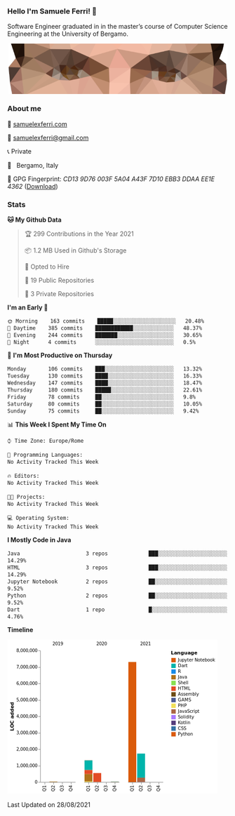 ### Hello I'm Samuele Ferri! 👋

Software Engineer graduated in in the master’s course of Computer Science Engineering at the University of Bergamo.

<p align='center'><img width=500 align='center' src="https://github.com/samuelexferri/samuelexferri/raw/master/images/eyes.png"></p>

### About me

:compass: [samuelexferri.com](https://www.samuelexferri.com)

:email: [samuelexferri@gmail.com](mailto:samuelexferri@gmail.com)

:telephone_receiver: Private

:round_pushpin:   Bergamo, Italy

:key: GPG Fingerprint: _CD13 9D76 003F 5A04 A43F 7D10 EBB3 DDAA EE1E 4362_ ([Download](https://samuelexferri.com/CD139D76003F5A04A43F7D10EBB3DDAAEE1E4362.asc))

### Stats

<!--START_SECTION:waka-->
**🐱 My Github Data** 

> 🏆 299 Contributions in the Year 2021
 > 
> 📦 1.2 MB Used in Github's Storage 
 > 
> 💼 Opted to Hire
 > 
> 📜 19 Public Repositories 
 > 
> 🔑 3 Private Repositories  
 > 
**I'm an Early 🐤** 

```text
🌞 Morning    163 commits    █████░░░░░░░░░░░░░░░░░░░░   20.48% 
🌆 Daytime    385 commits    ████████████░░░░░░░░░░░░░   48.37% 
🌃 Evening    244 commits    ███████░░░░░░░░░░░░░░░░░░   30.65% 
🌙 Night      4 commits      ░░░░░░░░░░░░░░░░░░░░░░░░░   0.5%

```
📅 **I'm Most Productive on Thursday** 

```text
Monday       106 commits    ███░░░░░░░░░░░░░░░░░░░░░░   13.32% 
Tuesday      130 commits    ████░░░░░░░░░░░░░░░░░░░░░   16.33% 
Wednesday    147 commits    ████░░░░░░░░░░░░░░░░░░░░░   18.47% 
Thursday     180 commits    █████░░░░░░░░░░░░░░░░░░░░   22.61% 
Friday       78 commits     ██░░░░░░░░░░░░░░░░░░░░░░░   9.8% 
Saturday     80 commits     ██░░░░░░░░░░░░░░░░░░░░░░░   10.05% 
Sunday       75 commits     ██░░░░░░░░░░░░░░░░░░░░░░░   9.42%

```


📊 **This Week I Spent My Time On** 

```text
⌚︎ Time Zone: Europe/Rome

💬 Programming Languages: 
No Activity Tracked This Week

🔥 Editors: 
No Activity Tracked This Week

🐱‍💻 Projects: 
No Activity Tracked This Week

💻 Operating System: 
No Activity Tracked This Week

```

**I Mostly Code in Java** 

```text
Java                     3 repos             ███░░░░░░░░░░░░░░░░░░░░░░   14.29% 
HTML                     3 repos             ███░░░░░░░░░░░░░░░░░░░░░░   14.29% 
Jupyter Notebook         2 repos             ██░░░░░░░░░░░░░░░░░░░░░░░   9.52% 
Python                   2 repos             ██░░░░░░░░░░░░░░░░░░░░░░░   9.52% 
Dart                     1 repo              █░░░░░░░░░░░░░░░░░░░░░░░░   4.76%

```


**Timeline**

![Chart not found](https://raw.githubusercontent.com/samuelexferri/samuelexferri/master/charts/bar_graph.png) 


 Last Updated on 28/08/2021
<!--END_SECTION:waka-->

